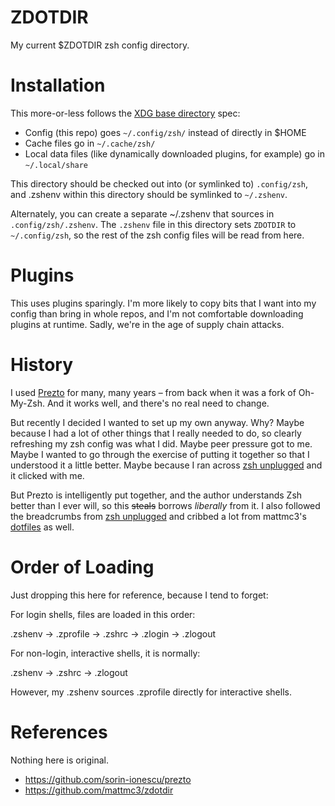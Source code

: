 # ZDOTDIR 

My current $ZDOTDIR zsh config directory. 

# Installation

This more-or-less follows the [XDG base directory](https://wiki.archlinux.org/title/XDG_Base_Directory) spec: 
 - Config (this repo) goes `~/.config/zsh/` instead of directly in $HOME
 - Cache files go in `~/.cache/zsh/`
 - Local data files (like dynamically downloaded plugins, for example) go in 
 `~/.local/share`

This directory should be checked out into (or symlinked to) `.config/zsh`, and .zshenv within this 
directory should be symlinked to `~/.zshenv`.  

Alternately, you can create a separate ~/.zshenv that sources in `.config/zsh/.zshenv`.  The 
`.zshenv` file in this directory sets `ZDOTDIR` to `~/.config/zsh`, so the rest of the zsh config 
files will be read from here. 


# Plugins

This uses plugins sparingly. I'm more likely to copy bits that I want into my config than bring in
whole repos, and I'm not comfortable downloading plugins at runtime. Sadly, we're in the age of 
supply chain attacks.


# History

I used [Prezto](https://github.com/sorin-ionescu/prezto) for many, many years – from back when it 
was a fork of Oh-My-Zsh. And it works well, and there's no real need to change.

But recently I decided I wanted to set up my own anyway. Why? Maybe because I had a lot of other 
things that I really needed to do, so clearly refreshing my zsh config was what I did. Maybe peer 
pressure got to me. Maybe I wanted to go through the exercise of putting it together so that I 
understood it a little better. Maybe because I ran across [zsh unplugged](https://github.com/mattmc3/zsh_unplugged) 
and it clicked with me. 

But Prezto is intelligently put together, and the author understands Zsh better than I ever will, 
so this ~~steals~~ borrows _liberally_ from it. I also followed the breadcrumbs from 
[zsh unplugged](https://github.com/mattmc3/zsh_unplugged) and cribbed a lot from mattmc3's 
[dotfiles](https://github.com/mattmc3/zsh_unplugged?tab=readme-ov-file) as well. 

# Order of Loading

Just dropping this here for reference, because I tend to forget: 

For login shells, files are loaded in this order: 

.zshenv → .zprofile → .zshrc → .zlogin → .zlogout

For non-login, interactive shells, it is normally: 

.zshenv → .zshrc → .zlogout

However, my .zshenv sources .zprofile directly for interactive shells.

# References

Nothing here is original. 

 - https://github.com/sorin-ionescu/prezto
 - https://github.com/mattmc3/zdotdir 
